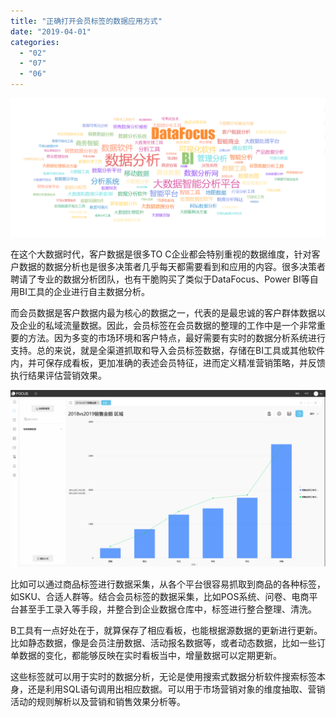 ```yaml
---
title: "正确打开会员标签的数据应用方式"
date: "2019-04-01"
categories: 
  - "02"
  - "07"
  - "06"
---
```


![](images/微信截图_20190124175358.png)

在这个大数据时代，客户数据是很多TO C企业都会特别重视的数据维度，针对客户数据的数据分析也是很多决策者几乎每天都需要看到和应用的内容。很多决策者聘请了专业的数据分析团队，也有干脆购买了类似于DataFocus、Power BI等自用BI工具的企业进行自主数据分析。

而会员数据是客户数据内最为核心的数据之一，代表的是最忠诚的客户群体数据以及企业的私域流量数据。因此，会员标签在会员数据的整理的工作中是一个非常重要的方法。因为多变的市场环境和客户特点，最好需要有实时的数据分析系统进行支持。总的来说，就是全渠道抓取和导入会员标签数据，存储在BI工具或其他软件内，并可保存成看板，更加准确的表述会员特征，进而定义精准营销策略，并反馈执行结果评估营销效果。

![](images/word-image-115.png)

比如可以通过商品标签进行数据采集，从各个平台很容易抓取到商品的各种标签，如SKU、合适人群等。结合会员标签的数据采集，比如POS系统、问卷、电商平台甚至手工录入等手段，并整合到企业数据仓库中，标签进行整合整理、清洗。

B工具有一点好处在于，就算保存了相应看板，也能根据源数据的更新进行更新。比如静态数据，像是会员注册数据、活动报名数据等，或者动态数据，比如一些订单数据的变化，都能够反映在实时看板当中，增量数据可以定期更新。

这些标签就可以用于实时的数据分析，无论是使用搜索式数据分析软件搜索标签本身，还是利用SQL语句调用出相应数据。可以用于市场营销对象的维度抽取、营销活动的规则解析以及营销和销售效果分析等。
